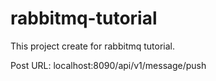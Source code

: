 # rabbitmq-tutorial
This project create for rabbitmq tutorial.


Post URL: localhost:8090/api/v1/message/push
